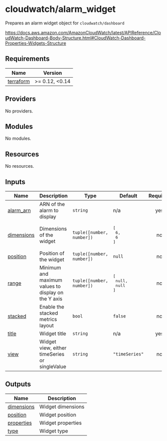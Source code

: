 # cloudwatch/alarm_widget

Prepares an alarm widget object for `cloudwatch/dashboard`

https://docs.aws.amazon.com/AmazonCloudWatch/latest/APIReference/CloudWatch-Dashboard-Body-Structure.html#CloudWatch-Dashboard-Properties-Widgets-Structure

<!-- prettier-ignore-start -->
<!-- BEGIN_TF_DOCS -->
## Requirements

| Name | Version |
|------|---------|
| <a name="requirement_terraform"></a> [terraform](#requirement\_terraform) | >= 0.12, <0.14 |

## Providers

No providers.

## Modules

No modules.

## Resources

No resources.

## Inputs

| Name | Description | Type | Default | Required |
|------|-------------|------|---------|:--------:|
| <a name="input_alarm_arn"></a> [alarm\_arn](#input\_alarm\_arn) | ARN of the alarm to display | `string` | n/a | yes |
| <a name="input_dimensions"></a> [dimensions](#input\_dimensions) | Dimensions of the widget | `tuple([number, number])` | <pre>[<br>  6,<br>  6<br>]</pre> | no |
| <a name="input_position"></a> [position](#input\_position) | Position of the widget | `tuple([number, number])` | `null` | no |
| <a name="input_range"></a> [range](#input\_range) | Minimum and maximum values to display on the Y axis | `tuple([number, number])` | <pre>[<br>  null,<br>  null<br>]</pre> | no |
| <a name="input_stacked"></a> [stacked](#input\_stacked) | Enable the stacked metrics layout | `bool` | `false` | no |
| <a name="input_title"></a> [title](#input\_title) | Widget title | `string` | n/a | yes |
| <a name="input_view"></a> [view](#input\_view) | Widget view, either timeSeries or singleValue | `string` | `"timeSeries"` | no |

## Outputs

| Name | Description |
|------|-------------|
| <a name="output_dimensions"></a> [dimensions](#output\_dimensions) | Widget dimensions |
| <a name="output_position"></a> [position](#output\_position) | Widget position |
| <a name="output_properties"></a> [properties](#output\_properties) | Widget properties |
| <a name="output_type"></a> [type](#output\_type) | Widget type |
<!-- END_TF_DOCS -->
<!-- prettier-ignore-end -->
